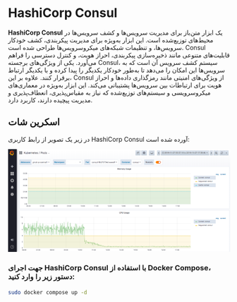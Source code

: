 # HashiCorp Consul

**HashiCorp Consul** یک ابزار متن‌باز برای مدیریت سرویس‌ها و کشف سرویس‌ها در محیط‌های توزیع‌شده است. این ابزار به‌ویژه برای مدیریت پیکربندی، کشف خودکار سرویس‌ها، و تنظیمات شبکه‌های میکروسرویس‌ها طراحی شده است. Consul قابلیت‌های متنوعی مانند ذخیره‌سازی پیکربندی، احراز هویت، و کنترل دسترسی را فراهم می‌آورد. یکی از ویژگی‌های برجسته Consul، سیستم کشف سرویس آن است که به سرویس‌ها این امکان را می‌دهد تا به‌طور خودکار یکدیگر را پیدا کرده و با یکدیگر ارتباط برقرار کنند. علاوه بر این، Consul از ویژگی‌های امنیتی مانند رمزگذاری داده‌ها و احراز هویت برای ارتباطات بین سرویس‌ها پشتیبانی می‌کند. این ابزار به‌ویژه در معماری‌های میکروسرویسی و سیستم‌های توزیع‌شده که نیاز به مقیاس‌پذیری، انعطاف‌پذیری و مدیریت پیچیده دارند، کاربرد دارد.

## اسکرین شات

در زیر یک تصویر از رابط کاربری HashiCorp Consul آورده شده است:

![Screenshot](screenshot.png)

### جهت اجرای HashiCorp Consul با استفاده از Docker Compose، دستور زیر را وارد کنید:

```bash
sudo docker compose up -d
```


